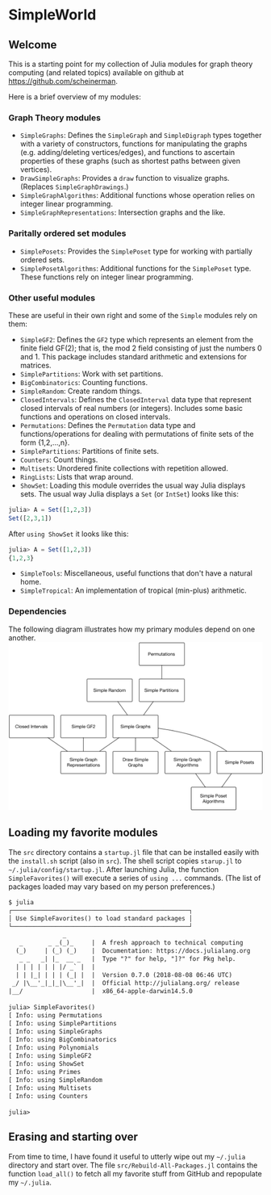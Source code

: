 # SimpleWorld

## Welcome

This is a starting point for my collection of Julia modules for
graph theory computing (and related topics) available on
github at https://github.com/scheinerman.

Here is a brief overview of my modules:

### Graph Theory modules

+ `SimpleGraphs`: Defines the `SimpleGraph` and
  `SimpleDigraph` types together with a variety of constructors,
  functions for manipulating the graphs (e.g. adding/deleting
  vertices/edges), and functions to ascertain properties of these
  graphs (such as shortest paths between given vertices).
+ `DrawSimpleGraphs`: Provides a `draw` function to visualize graphs. (Replaces `SimpleGraphDrawings`.)
+ `SimpleGraphAlgorithms`: Additional functions whose operation relies
  on integer linear programming.
+ `SimpleGraphRepresentations`: Intersection graphs and the like.

### Paritally ordered set modules

+ `SimplePosets`: Provides the `SimplePoset` type for working with
  partially ordered sets.
+ `SimplePosetAlgorithms`: Additional functions for the `SimplePoset`
  type. These functions rely on integer linear programming.

### Other useful modules

These are useful in their own right and some of the `Simple`
modules rely on them:
+ `SimpleGF2`: Defines the `GF2` type which represents an element
from the finite field GF(2); that is, the mod 2 field consisting
of just the numbers 0 and 1. This package includes standard
arithmetic and extensions for matrices.
+ `SimplePartitions`: Work with set partitions.
+ `BigCombinatorics`: Counting functions.
+ `SimpleRandom`: Create random things.
+ `ClosedIntervals`: Defines the `ClosedInterval` data type
that represent closed intervals of real numbers (or integers).
Includes some basic functions and operations on closed intervals.
+ `Permutations`: Defines the `Permutation` data type and
functions/operations for dealing with permutations of
finite sets of the form {1,2,...,n}.
+ `SimplePartitions`: Partitions of finite sets.
+ `Counters`: Count things.
+ `Multisets`: Unordered finite collections with repetition allowed.
+ `RingLists`: Lists that wrap around.
+ `ShowSet`: Loading this module overrides the usual way Julia
displays sets. The usual way Julia displays a `Set` (or `IntSet`)
looks like this:
```julia
julia> A = Set([1,2,3])
Set([2,3,1])
```
After `using ShowSet` it looks like this:
```julia
julia> A = Set([1,2,3])
{1,2,3}
```
+ `SimpleTools`: Miscellaneous, useful functions that don't have
a natural home.
+ `SimpleTropical`: An implementation of tropical (min-plus) arithmetic.

### Dependencies


The following diagram illustrates how my primary modules depend on one another.
![Dependencies for my modules](SimpleWorldDependencies.png)


## Loading my favorite  modules

The `src` directory contains a `startup.jl` file that can be installed
easily with the `install.sh` script (also in `src`). The shell script copies
`starup.jl` to `~/.julia/config/startup.jl`. After launching Julia, the
function `SimpleFavorites()` will execute a series of `using ...` commands.
(The list of packages loaded may vary based on my person preferences.)
```
$ julia
┌─────────────────────────────────────────────────┐
│ Use SimpleFavorites() to load standard packages │
└─────────────────────────────────────────────────┘
               _
   _       _ _(_)_     |  A fresh approach to technical computing
  (_)     | (_) (_)    |  Documentation: https://docs.julialang.org
   _ _   _| |_  __ _   |  Type "?" for help, "]?" for Pkg help.
  | | | | | | |/ _` |  |
  | | |_| | | | (_| |  |  Version 0.7.0 (2018-08-08 06:46 UTC)
 _/ |\__'_|_|_|\__'_|  |  Official http://julialang.org/ release
|__/                   |  x86_64-apple-darwin14.5.0

julia> SimpleFavorites()
[ Info: using Permutations
[ Info: using SimplePartitions
[ Info: using SimpleGraphs
[ Info: using BigCombinatorics
[ Info: using Polynomials
[ Info: using SimpleGF2
[ Info: using ShowSet
[ Info: using Primes
[ Info: using SimpleRandom
[ Info: using Multisets
[ Info: using Counters

julia>
```

## Erasing and starting over

From time to time, I have found it useful to utterly wipe out my `~/.julia`
directory and start over. The file `src/Rebuild-All-Packages.jl` contains
the function `load_all()` to fetch all my favorite stuff from GitHub and
repopulate my `~/.julia`.

